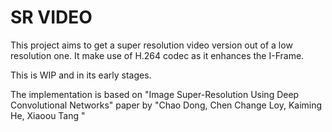 # SR VIDEO

This project aims to get a super resolution video version out of a low resolution one. It make use of H.264 codec as it enhances the I-Frame.
 
This is WIP and in its early stages.

The implementation is based on "Image Super-Resolution Using Deep Convolutional Networks" paper by "Chao Dong, Chen Change Loy, Kaiming He, Xiaoou Tang
"  